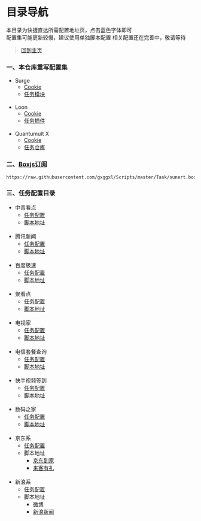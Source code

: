 # 目录导航

本目录为快捷直达所需配置地址页，点击蓝色字体即可  
配置集可能更新较慢，建议使用单独脚本配置
相关配置还在完善中，敬请等待  

> [回到主页](https://github.com/gxggxl/Scripts)

### 一、本仓库重写配置集
  * Surge
    * [Cookie](https://raw.githubusercontent.com/Sunert/Profiles/master/Surge/Modules/Sunert_Cookie.sgmodule)
    * [任务模块](https://raw.githubusercontent.com/Sunert/Profiles/master/Surge/Modules/Sunert_Task.sgmodule)
      <br> </br>
  * Loon
    * [Cookie](https://raw.githubusercontent.com/Sunert/Profiles/master/Loon/Sunet_Cookie.plugin)
    * [任务插件](https://raw.githubusercontent.com/Sunert/Profiles/master/Loon/Sunert_Task.plugin)
      <br> </br>
  * Quantumult X
    * [Cookie](https://raw.githubusercontent.com/Sunert/Profiles/master/QuantumultX/Rewrite/Sunert_Cookie.conf)
    * [任务仓库](https://raw.githubusercontent.com/gxggxl/Scripts/master/Task/Sunert_Task.json)
    
### 二、[Boxjs订阅](https://raw.githubusercontent.com/gxggxl/Scripts/master/Task/sunert.boxjs.json)

 ```
https://raw.githubusercontent.com/gxggxl/Scripts/master/Task/sunert.boxjs.json
 ```
    
### 三、任务配置目录

 * 中青看点
    * [任务配置](https://github.com/gxggxl/Scripts/tree/master/TaskConf/youth)
    * [脚本地址](https://raw.githubusercontent.com/gxggxl/Scripts/master/Task/youth.js) 
    <br> </br>
 * 腾讯新闻
    * [任务配置](https://github.com/gxggxl/Scripts/tree/master/TaskConf/txnews)
    * [脚本地址](https://raw.githubusercontent.com/gxggxl/Scripts/master/Task/txnews.js) 
        <br> </br>
 * 百度极速
    * [任务配置](https://github.com/gxggxl/Scripts/tree/master/TaskConf/baidu)
    * [脚本地址](https://raw.githubusercontent.com/gxggxl/Scripts/master/Task/baidu_speed.js) 
        <br> </br>
 * 聚看点
    * [任务配置](https://github.com/gxggxl/Scripts/tree/master/TaskConf/jukan)
    * [脚本地址](https://raw.githubusercontent.com/gxggxl/Scripts/master/Task/jukan.js) 
        <br> </br>
 * 电视家
    * [任务配置](https://github.com/gxggxl/Scripts/tree/master/TaskConf/dianshijia)
    * [脚本地址](https://raw.githubusercontent.com/gxggxl/Scripts/master/Task/dianshijia.js) 
        <br> </br>
 * 电信套餐查询
    * [任务配置](https://github.com/gxggxl/Scripts/tree/master/TaskConf/dianxin)
    * [脚本地址](https://raw.githubusercontent.com/gxggxl/Scripts/master/Task/telecomInfinity.js) 
        <br> </br>
 * 快手视频签到
    * [任务配置](https://github.com/gxggxl/Scripts/tree/master/TaskConf/kuaishou)
    * [脚本地址](https://raw.githubusercontent.com/gxggxl/Scripts/master/Task/kuaishou.js) 
     <br> </br>
 * 数码之家
    * [任务配置](https://github.com/gxggxl/Scripts/tree/master/TaskConf/digital_home)
    * [脚本地址](https://raw.githubusercontent.com/gxggxl/Scripts/master/Task/mydigit.js) 
        <br> </br>
 * 京东系
    * [任务配置](https://github.com/gxggxl/Scripts/tree/master/TaskConf/jd)
    * 脚本地址
        * [京东到家](https://raw.githubusercontent.com/gxggxl/Scripts/master/Task/jddk.js)
        * [来客有礼](https://raw.githubusercontent.com/gxggxl/Scripts/master/Task/lkyl.js)
        <br> </br>
 * 新浪系
    * [任务配置](https://github.com/gxggxl/Scripts/tree/master/TaskConf/sina)
    * 脚本地址
        * [微博](https://raw.githubusercontent.com/gxggxl/Scripts/master/Task/weibo.js)
        * [新浪新闻](https://raw.githubusercontent.com/gxggxl/Scripts/master/Task/sinanews.js)
    
